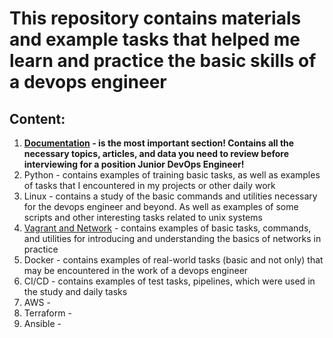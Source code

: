 # This repository contains materials and example tasks that helped me learn and practice the basic skills of a devops engineer

## Content: 
1. **[Documentation]() - is the most important section! Contains all the necessary topics, articles, and data you need to review before interviewing for a position Junior DevOps Engineer!**
2. Python - contains examples of training basic tasks, as well as examples of tasks that I encountered in my projects or other daily work
3. Linux - contains a study of the basic commands and utilities necessary for the devops engineer and beyond. As well as examples of some scripts and other interesting tasks related to unix systems
4. [Vagrant and Network](https://github.com/RuslanSerdiuk/DevOps_Tasks_and_solutions/tree/main/Vagrant_and_Network) - contains examples of basic tasks, commands, and utilities for introducing and understanding the basics of networks in practice
5. Docker - contains examples of real-world tasks (basic and not only) that may be encountered in the work of a devops engineer
6. CI/CD - contains examples of test tasks, pipelines, which were used in the study and daily tasks
7. AWS - 
8. Terraform - 
9. Ansible - 